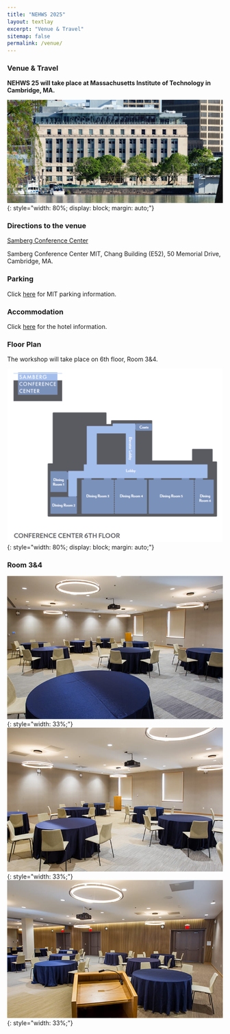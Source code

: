 ```yaml
---
title: "NEHWS 2025"
layout: textlay
excerpt: "Venue & Travel"
sitemap: false
permalink: /venue/
---
```


### **Venue & Travel** ###

**NEHWS 25 will take place at Massachusetts Institute of Technology in Cambridge, MA.**

![](../images/mit-venue.jpg){: style="width: 80%; display: block; margin: auto;"}

### **Directions to the venue** ###

[Samberg Conference Center](https://maps.app.goo.gl/36fZBKmXHJdsdCmDA)

Samberg Conference Center MIT, Chang Building (E52), 50 Memorial Drive, Cambridge, MA.

### **Parking** ###

Click [here](../images/mit_parking.pdf) for MIT parking information.

### **Accommodation** ###

Click [here](../images/hotel_info.pdf) for the hotel information.

### **Floor Plan** ###

The workshop will take place on 6th floor, Room 3&4.

![](../images/floor_plan.png){: style="width: 80%; display: block; margin: auto;"}

### **Room 3&4** ###

![](../images/room1.jpg){: style="width: 33%;"}  ![](../images/room2.jpg){: style="width: 33%;"}  ![](../images/room3.jpg){: style="width: 33%;"}
